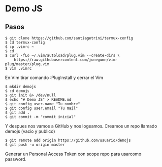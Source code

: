 # Demo JS

## Pasos

```shell
$ git clone https://github.com/santiagotrini/termux-config
$ cd termux-config
$ cp .vimrc ~
$ cd
$ curl -fLo ~/.vim/autoload/plug.vim --create-dirs \
    https://raw.githubusercontent.com/junegunn/vim-plug/master/plug.vim
$ vim .vimrc
```

En Vim  tirar comando :PlugInstall y cerrar el Vim

```shell
$ mkdir demojs
$ cd demojs
$ git init &> /dev/null
$ echo "# Demo JS" > README.md
$ git config user.name "Tu nombre"
$ git config user.email "Tu mail"
$ git add .
$ git commit -m "commit inicial"
```

Y despues nos vamos a GitHub y nos logeamos.
Creamos un repo llamado demojs (vacio y publico)

```shell
$ git remote add origin https://github.com/usuario/demojs
$ git push -u origin master
```

Generar un Personal Access Token con scope repo para usarcomo password.
